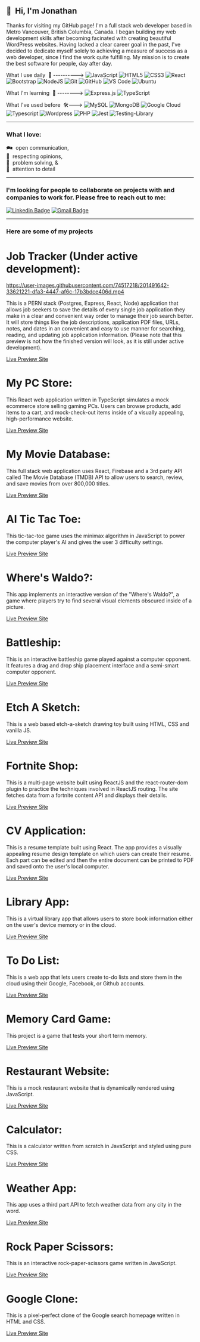 <!-- All badges: https://dev.to/envoy_/150-badges-for-github-pnk -->

## 👋&nbsp; Hi, I'm Jonathan

Thanks for visiting my GitHub page! I'm a full stack web developer based in Metro Vancouver, British Columbia, Canada. I began building my web development skills after becoming facinated with creating beautiful WordPress websites. Having lacked a clear career goal in the past, I've decided to dedicate myself solely to achieving a measure of success as a web developer, since I find the work quite fulfilling. My mission is to create the best software for people, day after day.

What I use daily &nbsp;💪 ---------->&nbsp;![JavaScript](https://img.shields.io/badge/-JavaScript-black?style=plastic&logo=javascript)&nbsp;![HTML5](https://img.shields.io/badge/-HTML5-E34F26?style=plastic&logo=html5&logoColor=white)&nbsp;![CSS3](https://img.shields.io/badge/-CSS3-1572B6?style=plastic&logo=css3)&nbsp;![React](https://img.shields.io/badge/-React-black?style=plastic&logo=react)&nbsp;![Bootstrap](https://img.shields.io/badge/Bootstrap-563D7C?style=plastic&logo=bootstrap&logoColor=white)&nbsp;![NodeJS](https://img.shields.io/badge/node.js-6DA55F?style=plastic&logo=node.js&logoColor=white)&nbsp;![Git](https://img.shields.io/badge/-Git-black?style=plastic&logo=git)&nbsp;![GitHub](https://img.shields.io/badge/-GitHub-181717?style=plastic&logo=github)&nbsp;![VS Code](https://img.shields.io/badge/-VS%20Code-007ACC?style=plastic&logo=visual-studio-code)&nbsp;![Ubuntu](https://img.shields.io/badge/Ubuntu-E95420?style=plastic&logo=ubuntu&logoColor=white)

What I'm learning &nbsp;🌱 -------->&nbsp;![Express.js](https://img.shields.io/badge/express.js-%23404d59.svg?style=plastic&logo=express&logoColor=%2361DAFB)&nbsp;![TypeScript](https://img.shields.io/badge/PostgreSQL-316192?style=plastic&logo=postgresql&logoColor=white)

What I've used before &nbsp;🛠--->&nbsp;![MySQL](https://img.shields.io/badge/MySQL-00000F?style=plastic&logo=mysql&logoColor=white)&nbsp;![MongoDB](https://img.shields.io/badge/MongoDB-4EA94B?style=plastic&logo=mongodb&logoColor=white)&nbsp;![Google Cloud](https://img.shields.io/badge/Google_Cloud-4285F4?style=plastic&logo=google-cloud&logoColor=white)&nbsp;![Typescript](https://img.shields.io/badge/TypeScript-007ACC?style=plastic&logo=typescript&logoColor=white)&nbsp;![Wordpress](https://img.shields.io/badge/Wordpress-21759B?style=plastic&logo=wordpress&logoColor=white)&nbsp;![PHP](https://img.shields.io/badge/PHP-777BB4?style=plastic&logo=php&logoColor=white)&nbsp;![Jest](https://img.shields.io/badge/-jest-%23C21325?style=plastic&logo=jest&logoColor=white)&nbsp;![Testing-Library](https://img.shields.io/badge/-TestingLibrary-%23E33332?style=plastic&logo=testing-library&logoColor=white)&nbsp;

-----

### What I love:

🗪 &nbsp;open communication,  
🤝 &nbsp;respecting opinions,   
🙋 &nbsp;problem solving, &   
🔎 &nbsp;attention to  detail        

-----


### I'm looking for people to collaborate on projects with and companies to work for. Please free to reach out to me:

[![Linkedin Badge](https://img.shields.io/badge/-LinkedIn-blue?style=plastic&logo=Linkedin&logoColor=white&link=https://www.linkedin.com/in/jonro2955/)](https://www.linkedin.com/in/russell-salonen-721513216/)&nbsp;[![Gmail Badge](https://img.shields.io/badge/-Gmail-c14438?style=plastic&logo=Gmail&logoColor=white&link=mailto:russ.salonen@gmail.com)](mailto:jonro.2955@gmail.com)

-----

### Here are some of my projects

# Job Tracker (Under active development): 
 
https://user-images.githubusercontent.com/74517218/201491642-33621221-dfa3-4447-af6c-17b3bdce406d.mp4

This is a PERN stack (Postgres, Express, React, Node) application that allows job seekers to save the details of every single job application they make in a clear and convenient way order to manage their job search better. It will store things like the job descriptions, application PDF files, URLs, notes, and dates in an convenient and easy to use manner for searching, reading, and updating job application information. (Please note that this preview is not how the finished version will look, as it is still under active development).

[Live Preview Site](https://jonro2955.github.io/job-tracker-client/) 

# My PC Store: 

This React web application written in TypeScript simulates a mock ecommerce store selling gaming PCs. Users can browse products, add items to a cart, and mock-check-out items inside of a visually appealing, high-performance website.

[Live Preview Site](https://jonro2955.github.io/my_pc_store/) 

# My Movie Database: 

This full stack web application uses React, Firebase and a 3rd party API called The Movie Database (TMDB) API to allow users to search, review, and save
movies from over 800,000 titles.

[Live Preview Site](https://mmdb-97518.web.app) 

# AI Tic Tac Toe: 

This tic-tac-toe game uses the minimax algorithm in JavaScript to power the computer player's AI and gives the user 3 difficulty settings.

[Live Preview Site](https://jonro2955.github.io/odin_javascript_2_tictactoe/) 

# Where's Waldo?: 

This app implements an interactive version of the "Where's Waldo?", a game where players try to find several visual elements obscured inside of a picture.

[Live Preview Site](https://jonro2955.github.io/odin_javascript_11_wheres_waldo/) 

# Battleship: 

This is an interactive battleship game played against a computer opponent. It features a drag and drop ship placement interface and a semi-smart computer opponent.

[Live Preview Site](https://jonro2955.github.io/odin_javascript_7_battleship_2.0/) 

# Etch A Sketch: 

This is a web based etch-a-sketch drawing toy built using HTML, CSS and vanilla JS.

[Live Preview Site](https://jonro2955.github.io/odin_foundations_4_etch_a_sketch/) 

# Fortnite Shop: 

This is a multi-page website built using ReactJS and the react-router-dom plugin to practice the techniques involved in ReactJS routing. The site fetches data from a fortnite content API and displays their details.

[Live Preview Site](https://jonro2955.github.io/fortnite-shop-react-router-practice/) 

# CV Application: 

This is a resume template built using React. The app provides a visually appealing resume design template on which users can create their resume. Each part can be edited and then the entire document can be printed to PDF and saved onto the user's local computer.

[Live Preview Site](https://jonro2955.github.io/odin_javascript_8_cv_application/)

# Library App: 

This is a virtual library app that allows users to store book information either on the user's device memory or in the cloud. 

[Live Preview Site](https://jonro2955.github.io/odin_javaScript_1_library/) 

# To Do List: 

This is a web app that lets users create to-do lists and store them in the cloud using their Google, Facebook, or Github accounts.  

[Live Preview Site](https://jonro2955.github.io/odin_javascript_4_todo_list/) 

# Memory Card Game: 

This project is a game that tests your short term memory.  

[Live Preview Site](https://jonro2955.github.io/odin_javascript_9_memory_card/) 

# Restaurant Website: 

This is a mock restaurant website that is dynamically rendered using JavaScript.

[Live Preview Site](https://jonro2955.github.io/odin_javascript_3_restaurant_page/) 

# Calculator: 

This is a calculator written from scratch in JavaScript and styled using pure CSS.

[Live Preview Site](https://jonro2955.github.io/odin_foundations_5_calculator/) 

# Weather App: 

This app uses a third part API to fetch weather data from any city in the word.

[Live Preview Site](https://jonro2955.github.io/odin_javascript_5_weather_app/) 

# Rock Paper Scissors: 

This is an interactive rock-paper-scissors game written in JavaScript.

[Live Preview Site](https://jonro2955.github.io/odin_foundations_3_rock_paper_scissors/) 

# Google Clone: 

This is a pixel-perfect clone of the Google search homepage written in HTML and CSS.

[Live Preview Site](https://jonro2955.github.io/odin_foundations_2_google_homepage/) 
